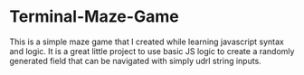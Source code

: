 # Terminal-Maze-Game

This is a simple maze game that I created while learning javascript syntax and logic. It is a great little project to use basic JS logic to create a randomly generated field that can be navigated with simply udrl string inputs. 
